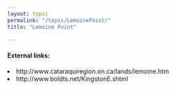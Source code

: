 ```yaml
---
layout: topic
permalink: "/topic/LemoinePoint/"
title: "Lemoine Point"

---
```


<h4>External links:</h4>
<li> http://www.cataraquiregion.on.ca/lands/lemoine.htm
<li> http://www.boldts.net/KingstonE.shtml



